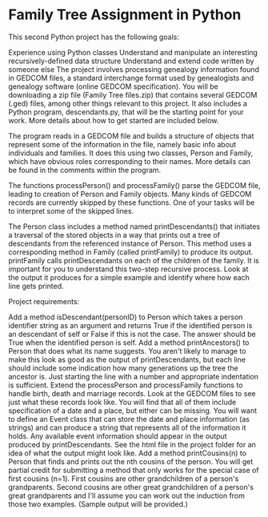 # Family Tree Assignment in Python

This second Python project has the following goals:

Experience using Python classes
Understand and manipulate an interesting recursively-defined data structure
Understand and extend code written by someone else
The project involves processing genealogy information found in GEDCOM files, a standard interchange format used by genealogists and genealogy software (online GEDCOM specification).  You will be downloading a zip file (Family Tree files.zip) that contains several GEDCOM (.ged) files, among other things relevant to this project.  It also includes a Python program, descendants.py, that will be the starting point for your work.  More details about how to get started are included below.

The program reads in a GEDCOM file and builds a structure of objects that represent some of the information in the file, namely basic info about individuals and families.  It does this using two classes, Person and Family, which have obvious roles corresponding to their names.  More details can be found in the comments within the program.

The functions processPerson() and processFamily() parse the GEDCOM file, leading to creation of Person and Family objects.  Many kinds of GEDCOM records are currently skipped by these functions.  One of your tasks will be to  interpret some of the skipped lines.

The Person class includes a method named printDescendants() that initiates a traversal of the stored objects in a way that prints out a tree of descendants from the referenced instance of Person.  This method uses a corresponding method in Family (called printFamily) to produce its output.  printFamily calls printDescendants on each of the children of the family.  It is important for you to understand this two-step recursive process.  Look at the output it produces for a simple example and identify where how each line gets printed.

Project requirements:

Add a method isDescendant(personID) to Person which takes a person identifier string as an argument and returns True if the identified person is an descendant of self or False if this is not the case.  The answer should be True when the identified person is self.
Add a method printAncestors() to Person that does what its name suggests.  You aren't likely to manage to make this look as good as the output of printDescendants, but each line should include some indication how many generations up the tree the ancestor is.  Just starting the line with a number and appropriate indentation is sufficient.
Extend the processPerson and processFamily functions to handle birth, death and marriage records.  Look at the GEDCOM files to see just what these records look like.  You will find that all of them include specification of a date and a place, but either can be missing.  You will want to define an Event class that can store the date and place information (as strings) and can produce a string that represents all of the information it holds.  Any available event information should appear in the output produced by printDescendants.  See the html file in the project folder for an idea of what the output might look like.
Add a method printCousins(n) to Person that finds and prints out the nth cousins of the person.  You will get partial credit for submitting a method that only works for the special case of first cousins (n=1).  First cousins are other grandchildren of a person's grandparents.  Second cousins are other great grandchildren of a person's great grandparents and I'll assume you can work out the induction from those two examples.   (Sample output will be provided.)
